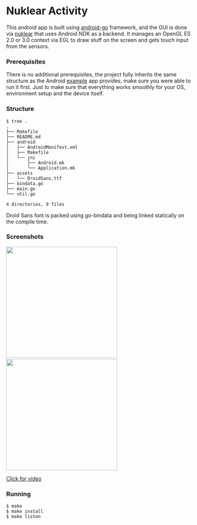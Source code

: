 Nuklear Activity
================

This android app is built using [android-go](http://github.com/xlab/android-go) framework,
and the GUI is done via [nuklear](http://github.com/agreppin/nuklear) that uses Android NDK as a backend.
It manages an OpenGL ES 2.0 or 3.0 context via EGL to draw stuff on the screen and gets touch input from the sensors.

### Prerequisites

There is no additional prerequisites, the project fully inherits the same
structure as the Android [example] app provides, make sure you were able to run it
first. Just to make sure that everything works smoothly for your OS, environment
setup and the device itself.

[example]: https://github.com/xlab/android-go/tree/master/example

### Structure

```
$ tree .
.
├── Makefile
├── README.md
├── android
│   ├── AndroidManifest.xml
│   ├── Makefile
│   └── jni
│       ├── Android.mk
│       └── Application.mk
├── assets
│   └── DroidSans.ttf
├── bindata.go
├── main.go
└── util.go

4 directories, 9 files
```

Droid Sans font is packed using go-bindata and being linked statically on the compile time.

### Screenshots

<img src="https://cl.ly/2c0s3R3Q2g3V/Screenshot_20170108-045948.png" width="300"/>&nbsp;&nbsp;<img src="https://cl.ly/2X133z0Z3S1j/Screenshot_20170108-050051.png" width="300"/>

[Click for video](https://www.youtube.com/watch?v=3-MiceegZlM)

### Running

```
$ make
$ make install
$ make listen
```

